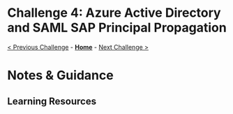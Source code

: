 # Challenge 4: Azure Active Directory and SAML SAP Principal Propagation

[< Previous Challenge](./03-GeodePattern.md) - **[Home](README.md)** - [Next Challenge >](./05-PrivateLink.md)

# Notes & Guidance



## Learning Resources
